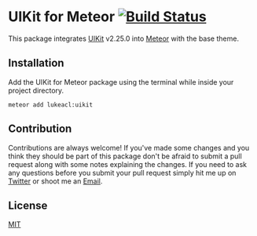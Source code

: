 # UIKit for Meteor [![Build Status](https://travis-ci.org/lukeacl/uikit.svg)](https://travis-ci.org/lukeacl/uikit)

This package integrates [UIKit](http://getuikit.com/) v2.25.0 into [Meteor](https://www.meteor.com/) with the base theme.

## Installation

Add the UIKit for Meteor package using the terminal while inside your project
directory.

```shell
meteor add lukeacl:uikit
```

## Contribution

Contributions are always welcome! If you've made some changes and you think they
should be part of this package don't be afraid to submit a pull request along
with some notes explaining the changes. If you need to ask any questions before
you submit your pull request simply hit me up on [Twitter](https://twitter.com/lukeacl) or shoot me an [Email](mailto:hello@lukeacl.com).

## License

[MIT](https://en.wikipedia.org/wiki/MIT_License)
